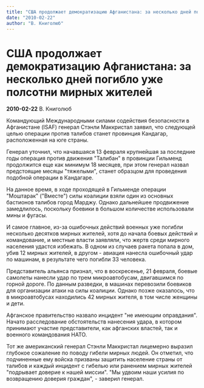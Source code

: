 ```yaml
---
title: "США продолжает демократизацию Афганистана: за несколько дней погибло уже полсотни мирных жителей"
date: "2010-02-22"
author: "В. Книголюб"
---
```


# США продолжает демократизацию Афганистана: за несколько дней погибло уже полсотни мирных жителей

**2010-02-22** В. Книголюб

Командующий Международными силами содействия безопасности в Афганистане (ISAF) генерал Стэнли Маккристал заявил, что следующей целью операции против талибов станет провинция Кандагар, расположенная на юге страны.

Генерал уточнил, что начавшаяся 13 февраля крупнейшая за последние годы операция против движения "Талибан" в провинции Гильменд продолжится еще как минимум 18 месяцев, при этом генерал назвал предстоящие месяцы "тяжелыми", станет образцом для проведения подобной операции в Кандагаре.

На данное время, в ходе проходящей в Гильменде операции "Моштарак" ("Вместе") силы коалиции взяли один из основных бастионов талибов город Марджу. Однако дальнейшее продвижение замедлилось, поскольку боевики в большом количестве использовали мины и фугасы.

И самое главное, из-за ошибочных действий военных уже погибли несколько десятков мирных жителей, хотя до начала боевых действий и командование, и местные власти заявляли, что жертв среди мирного населения удастся избежать. В одном из случаев ракета попала в дом, убив 12 мирных жителей, в другом - авиация нанесла ошибочный удар по машинам, в результате чего погибли 33 человека.

Представитель альянса признал, что в воскресенье, 21 февраля, боевые самолеты нанесли удар по трем микроавтобусам, двигавшимся по горной дороге. По данным разведки, в машинах перевозили боевиков для организации атаки на силы коалиции. Однако позже оказалось, что в микроавтобусах находились 42 мирных жителя, в том числе женщины и дети.

Афганское правительство назвало инцидент "не имеющим оправдания". Начато расследование обстоятельств нанесения удара, в котором принимают участие представители, как афганских властей, так и военного командования НАТО.

Тот же американский генерал Стэнли Маккристал лицемерно выразил глубокое сожаление по поводу гибели мирных людей. Он отметил, что подчиненные ему войска призваны защитить население страны от талибов и каждый инцидент с гибелью или ранением мирных жителей "подрывает доверие к нашей миссии". "Мы удвоим наши усилия по возвращению доверия граждан", - заверил генерал.